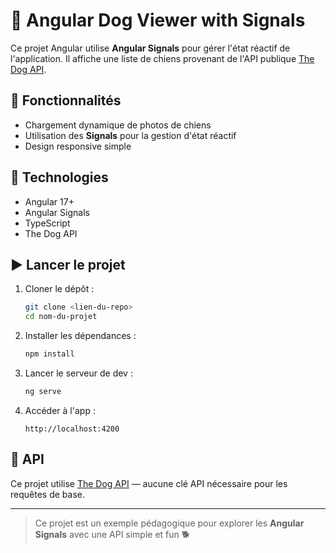 # 🐶 Angular Dog Viewer with Signals

Ce projet Angular utilise **Angular Signals** pour gérer l'état réactif de l'application. Il affiche une liste de chiens provenant de l'API publique [The Dog API](https://api.thedogapi.com/v1).

## 🚀 Fonctionnalités

- Chargement dynamique de photos de chiens
- Utilisation des **Signals** pour la gestion d'état réactif
- Design responsive simple

## 🧰 Technologies

- Angular 17+
- Angular Signals
- TypeScript
- The Dog API

## ▶️ Lancer le projet

1. Cloner le dépôt :

    ```bash
    git clone <lien-du-repo>
    cd nom-du-projet
    ```

2. Installer les dépendances :

    ```bash
    npm install
    ```

3. Lancer le serveur de dev :

    ```bash
    ng serve
    ```

4. Accéder à l'app :

    ```text
    http://localhost:4200
    ```

## 🐾 API

Ce projet utilise [The Dog API](https://thedogapi.com/) — aucune clé API nécessaire pour les requêtes de base.

---

> Ce projet est un exemple pédagogique pour explorer les **Angular Signals** avec une API simple et fun 🐕
